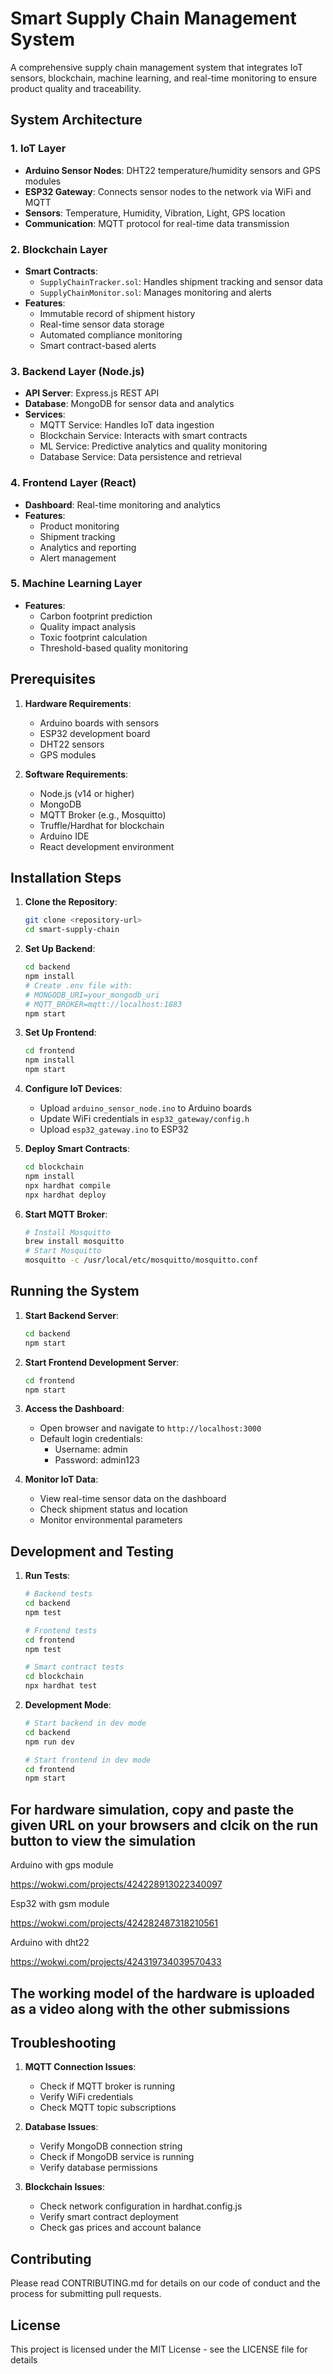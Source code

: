 # Smart Supply Chain Management System

A comprehensive supply chain management system that integrates IoT sensors, blockchain, machine learning, and real-time monitoring to ensure product quality and traceability.

## System Architecture

### 1. IoT Layer
- **Arduino Sensor Nodes**: DHT22 temperature/humidity sensors and GPS modules
- **ESP32 Gateway**: Connects sensor nodes to the network via WiFi and MQTT
- **Sensors**: Temperature, Humidity, Vibration, Light, GPS location
- **Communication**: MQTT protocol for real-time data transmission

### 2. Blockchain Layer
- **Smart Contracts**: 
  - `SupplyChainTracker.sol`: Handles shipment tracking and sensor data
  - `SupplyChainMonitor.sol`: Manages monitoring and alerts
- **Features**:
  - Immutable record of shipment history
  - Real-time sensor data storage
  - Automated compliance monitoring
  - Smart contract-based alerts

### 3. Backend Layer (Node.js)
- **API Server**: Express.js REST API
- **Database**: MongoDB for sensor data and analytics
- **Services**:
  - MQTT Service: Handles IoT data ingestion
  - Blockchain Service: Interacts with smart contracts
  - ML Service: Predictive analytics and quality monitoring
  - Database Service: Data persistence and retrieval

### 4. Frontend Layer (React)
- **Dashboard**: Real-time monitoring and analytics
- **Features**:
  - Product monitoring
  - Shipment tracking
  - Analytics and reporting
  - Alert management

### 5. Machine Learning Layer
- **Features**:
  - Carbon footprint prediction
  - Quality impact analysis
  - Toxic footprint calculation
  - Threshold-based quality monitoring

## Prerequisites

1. **Hardware Requirements**:
   - Arduino boards with sensors
   - ESP32 development board
   - DHT22 sensors
   - GPS modules

2. **Software Requirements**:
   - Node.js (v14 or higher)
   - MongoDB
   - MQTT Broker (e.g., Mosquitto)
   - Truffle/Hardhat for blockchain
   - Arduino IDE
   - React development environment

## Installation Steps

1. **Clone the Repository**:
   ```bash
   git clone <repository-url>
   cd smart-supply-chain
   ```

2. **Set Up Backend**:
   ```bash
   cd backend
   npm install
   # Create .env file with:
   # MONGODB_URI=your_mongodb_uri
   # MQTT_BROKER=mqtt://localhost:1883
   npm start
   ```

3. **Set Up Frontend**:
   ```bash
   cd frontend
   npm install
   npm start
   ```

4. **Configure IoT Devices**:
   - Upload `arduino_sensor_node.ino` to Arduino boards
   - Update WiFi credentials in `esp32_gateway/config.h`
   - Upload `esp32_gateway.ino` to ESP32

5. **Deploy Smart Contracts**:
   ```bash
   cd blockchain
   npm install
   npx hardhat compile
   npx hardhat deploy
   ```

6. **Start MQTT Broker**:
   ```bash
   # Install Mosquitto
   brew install mosquitto
   # Start Mosquitto
   mosquitto -c /usr/local/etc/mosquitto/mosquitto.conf
   ```

## Running the System

1. **Start Backend Server**:
   ```bash
   cd backend
   npm start
   ```

2. **Start Frontend Development Server**:
   ```bash
   cd frontend
   npm start
   ```

3. **Access the Dashboard**:
   - Open browser and navigate to `http://localhost:3000`
   - Default login credentials:
     - Username: admin
     - Password: admin123

4. **Monitor IoT Data**:
   - View real-time sensor data on the dashboard
   - Check shipment status and location
   - Monitor environmental parameters

## Development and Testing

1. **Run Tests**:
   ```bash
   # Backend tests
   cd backend
   npm test

   # Frontend tests
   cd frontend
   npm test

   # Smart contract tests
   cd blockchain
   npx hardhat test
   ```

2. **Development Mode**:
   ```bash
   # Start backend in dev mode
   cd backend
   npm run dev

   # Start frontend in dev mode
   cd frontend
   npm start
   ```
## For hardware simulation, copy and paste the given URL on your browsers and clcik on the run button to view the simulation

Arduino with gps module

https://wokwi.com/projects/424228913022340097

Esp32 with gsm module

https://wokwi.com/projects/424282487318210561

Arduino with dht22

https://wokwi.com/projects/424319734039570433

## The working model of the hardware is uploaded as a video along with the other submissions
## Troubleshooting

1. **MQTT Connection Issues**:
   - Check if MQTT broker is running
   - Verify WiFi credentials
   - Check MQTT topic subscriptions

2. **Database Issues**:
   - Verify MongoDB connection string
   - Check if MongoDB service is running
   - Verify database permissions

3. **Blockchain Issues**:
   - Check network configuration in hardhat.config.js
   - Verify smart contract deployment
   - Check gas prices and account balance

## Contributing

Please read CONTRIBUTING.md for details on our code of conduct and the process for submitting pull requests.

## License

This project is licensed under the MIT License - see the LICENSE file for details
